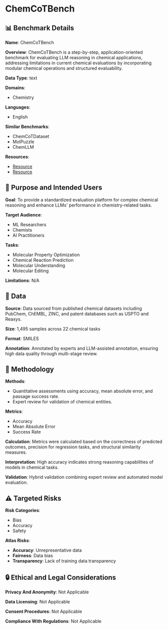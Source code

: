 # ChemCoTBench

## 📊 Benchmark Details

**Name**: ChemCoTBench

**Overview**: ChemCoTBench is a step-by-step, application-oriented benchmark for evaluating LLM reasoning in chemical applications, addressing limitations in current chemical evaluations by incorporating modular chemical operations and structured evaluability.

**Data Type**: text

**Domains**:
- Chemistry

**Languages**:
- English

**Similar Benchmarks**:
- ChemCoTDataset
- MolPuzzle
- ChemLLM

**Resources**:
- [Resource](https://huggingface.co/datasets/OpenMol/ChemCoTBench)
- [Resource](https://huggingface.co/datasets/OpenMol/ChemCoTDataset)

## 🎯 Purpose and Intended Users

**Goal**: To provide a standardized evaluation platform for complex chemical reasoning and enhance LLMs' performance in chemistry-related tasks.

**Target Audience**:
- ML Researchers
- Chemists
- AI Practitioners

**Tasks**:
- Molecular Property Optimization
- Chemical Reaction Prediction
- Molecular Understanding
- Molecular Editing

**Limitations**: N/A

## 💾 Data

**Source**: Data sourced from published chemical datasets including PubChem, ChEMBL, ZINC, and patent databases such as USPTO and Reaxys.

**Size**: 1,495 samples across 22 chemical tasks

**Format**: SMILES

**Annotation**: Annotated by experts and LLM-assisted annotation, ensuring high data quality through multi-stage review.

## 🔬 Methodology

**Methods**:
- Quantitative assessments using accuracy, mean absolute error, and passage success rate.
- Expert review for validation of chemical entities.

**Metrics**:
- Accuracy
- Mean Absolute Error
- Success Rate

**Calculation**: Metrics were calculated based on the correctness of predicted outcomes, precision for regression tasks, and structural similarity measures.

**Interpretation**: High accuracy indicates strong reasoning capabilities of models in chemical tasks.

**Validation**: Hybrid validation combining expert review and automated model evaluation.

## ⚠️ Targeted Risks

**Risk Categories**:
- Bias
- Accuracy
- Safety

**Atlas Risks**:
- **Accuracy**: Unrepresentative data
- **Fairness**: Data bias
- **Transparency**: Lack of training data transparency

## 🔒 Ethical and Legal Considerations

**Privacy And Anonymity**: Not Applicable

**Data Licensing**: Not Applicable

**Consent Procedures**: Not Applicable

**Compliance With Regulations**: Not Applicable
